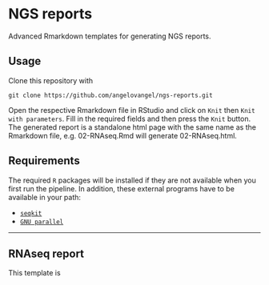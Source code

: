 # NGS reports
Advanced Rmarkdown templates for generating NGS reports.   
## Usage   
Clone this repository with
```
git clone https://github.com/angelovangel/ngs-reports.git
```
Open the respective Rmarkdown file in RStudio and click on `Knit` then `Knit with parameters`. Fill in the required fields and then press the `Knit` button. The generated report is a standalone html page with the same name as the Rmarkdown file, e.g. 02-RNAseq.Rmd will generate 02-RNAseq.html.    
## Requirements   
The required `R` packages will be installed if they are not available when you first run the pipeline. In addition, these external programs have to be available in your path:   
- [`seqkit`]()
- [`GNU parallel`]()



***


## RNAseq report   
This template is
